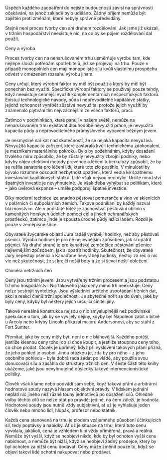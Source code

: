 Úspěch každého zaopatření do nejisté budoucnosti závisí na správnosti očekávání, na jehož základě bylo uděláno. Žádný příjem nemůže být zajištěn proti změnám, které nebyly správně předvídány.

Stejně není proces tvorby cen ani druhem rozdělování. Jak jsme již ukázali, v tržním hospodářství neexistuje nic, na co by se pojem rozdělování dal použít.

Ceny a výroba

Proces tvorby cen na nenarušovaném trhu usměrňuje výrobu tam, kde nejlépe slouží potřebám spotřebitelů, jež se projevují na trhu. Pouze v případě monopolních cen mají monopolisté sílu kvůli vlastnímu prospěchu odvést v omezeném rozsahu výrobu jinam.

Ceny určují, který výrobní faktor by měl být použit a který by měl být ponechán bez využití. Specifické výrobní faktory se používají pouze tehdy, když neexistuje cennější využití komplementárních nespecifických faktorů. Existují technologické návody, půda i nepřevoditelné kapitálové statky, jejichž schopnost vyrábět zůstává nevyužita, protože jejich využití by znamenalo plýtvání tím nejvzácnějším ze všech faktorů, prací.

Zatímco v podmínkách, které panují v našem světě, nemůže na nenarušovaném trhu existovat dlouhodobé nevyužití práce, je nevyužitá kapacita půdy a nepřevoditelného průmyslového vybavení běžným jevem.

Je nesmyslné naříkat nad skutečností, že se nějaká kapacita nevyužívá. Nevyužitá kapacita zařízení, které zastaralo kvůli technickému zdokonalení, je mezníkem materiálního pokroku. Bylo by požehnáním, kdyby dosažení trvalého míru způsobilo, že by zůstaly nevyužity zbrojní podniky, nebo kdyby objev efektivní metody prevence a léčení tuberkulózy způsobil, že by se rušila sanatoria pro léčení lidí, které toto zlo postihlo. V minulosti by bývalo rozumné odsoudit nezbytnost opatření, která vedla ke špatnému investování kapitálových statků. Lidé však nejsou neomylní. Určité množství špatných investic je nevyhnutelné. Je však třeba vyhýbat se politikám, které – jako úvěrová expanze – uměle podporují špatné investice.

Díky moderní technice lze snadno pěstovat pomeranče a víno ve sklenících v polárních či subpolárních zemích. Takové podnikání by každý nazval bláznovstvím. Ale v podstatě totéž je zachovávat pěstování obilnin v kamenitých horských údolích pomocí cel a jiných ochranářských prostředků, zatímco jinde je spousta úrodné půdy ležící ladem. Rozdíl je pouze v zeměpisné šířce.

Obyvatelé švýcarské oblasti Jura raději vyrábějí hodinky, než aby pěstovali pšenici. Výroba hodinek je pro ně nejlevnějším způsobem, jak si opatřit pšenici. Na druhé straně je pro kanadské zemědělce pěstování pšenice nejlevnějším způsobem, jak si opatřit hodinky. Skutečnost, že obyvatelé Jury nepěstují pšenici a Kanaďané nevyrábějí hodinky, nestojí za řeč o nic víc než skutečnost, že si krejčí nešijí boty a že si ševci nešijí oblečení.

Chiméra netržních cen

Ceny jsou tržním jevem. Jsou vytvářeny tržním procesem a jsou podstatou tržního hospodářství. Nic takového jako ceny mimo trh neexistuje. Ceny nelze sestrojit synteticky. Jsou výslednicí určitého uspořádání tržních dat, akcí a reakcí členů tržní společnosti. Je zbytečné nořit se do úvah, jaké by byly ceny, kdyby byl některý jejich určující činitel jiný.

Takové nereálné konstrukce nejsou o nic smysluplnější než podivínské spekulace o tom, jak by se vyvíjely dějiny, kdyby byl Napoleon zabit v bitvě u Arcoly nebo kdyby Lincoln přikázal majoru Andersonovi, aby se stáhl z Fort Sumter.

Přemítat, jaké by ceny měly být, není o nic bláhovější. Každého potěší, jestliže klesnou ceny toho, co si chce koupit, a jestliže stoupnou ceny toho, co chce prodat. Člověk je upřímný, když při vyslovení takových přání přizná, že jeho pohled je osobní. Jinou otázkou je, zda by pro něho – z jeho osobního pohledu – byla dobrá rada žádat po vládě, aby použila svou donucovací sílu a zasáhla do struktury tržních cen. V šesté části této knihy ukážeme, jaké jsou nevyhnutelné důsledky takové intervencionistické politiky.

Člověk však klame nebo podvádí sám sebe, když taková přání a arbitrární hodnotové soudy nazývá hlasem objektivní pravdy. V lidském jednání neplatí nic jiného než různé touhy jednotlivců po dosažení cílů. Ohledně volby těchto cílů se nelze ptát po pravdě; jediné, na čem záleží, je hodnota. Hodnotové soudy jsou nutně vždy subjektivní, ať už je vyhlašuje jeden člověk nebo mnoho lidí, hlupák, profesor nebo státník.

Každá cena stanovená na trhu je plodem vzájemného působení účinkujících sil, tedy poptávky a nabídky. Ať už je situace na trhu, která tuto cenu vyvolala, jakákoli, cena je vzhledem k ní vždy přiměřená, pravá a reálná. Nemůže být vyšší, když se neobjeví nikdo, kdo by byl ochoten vyšší cenu nabídnout, a nemůže být nižší, když se neobjeví žádný prodejce, který by byl ochoten za nižší cenu dodávat. Ceny může změnit pouze to, když se objeví takoví lidé ochotní nakupovat nebo prodávat.